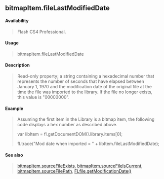 ## bitmapItem.fileLastModifiedDate

#### Availability

> Flash CS4 Professional.

#### Usage

> bitmapItem.fileLastModifiedDate

#### Description

> Read-only property; a string containing a hexadecimal number that represents the number of seconds that have elapsed between January 1, 1970 and the modification date of the original file at the time the file was imported to the library. If the file no longer exists, this value is "00000000".

#### Example

> Assuming the first item in the Library is a bitmap item, the following code displays a hex number as described above.
>
> var libItem = fl.getDocumentDOM().library.items\[0\];
>
> fl.trace("Mod date when imported = " + libItem.fileLastModifiedDate);

#### See also

> [bitmapItem.sourceFileExists](#_bookmark60), [bitmapItem.sourceFileIsCurrent](#_bookmark61), [bitmapItem.sourceFilePath](#_bookmark62), [FLfile.getModificationDate()](#_bookmark568)
